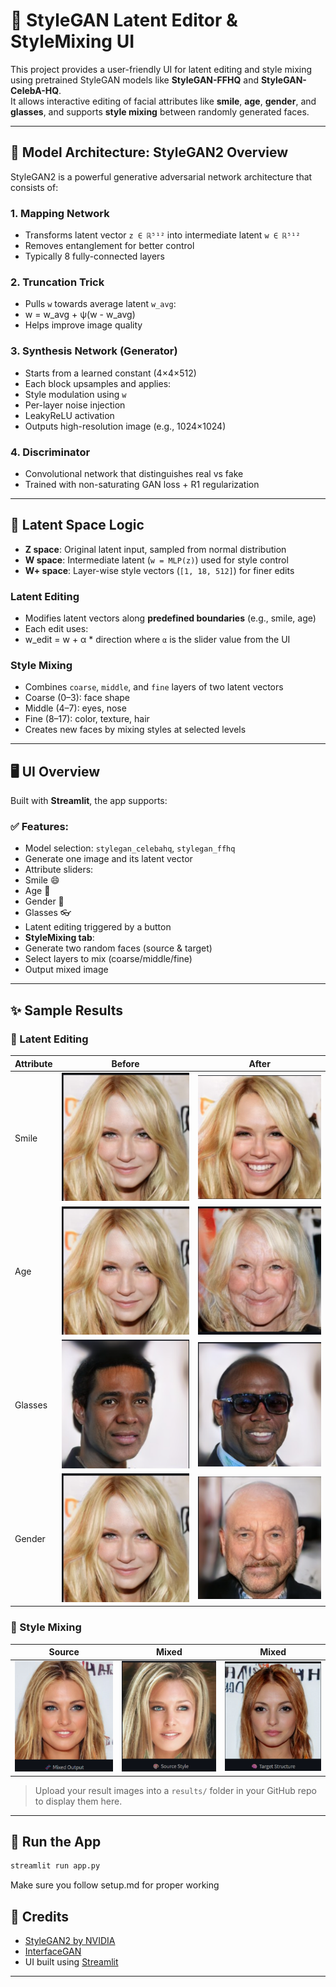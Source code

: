 # 🎨 StyleGAN Latent Editor & StyleMixing UI

This project provides a user-friendly UI for latent editing and style mixing using pretrained StyleGAN models like **StyleGAN-FFHQ** and **StyleGAN-CelebA-HQ**.  
It allows interactive editing of facial attributes like **smile**, **age**, **gender**, and **glasses**, and supports **style mixing** between randomly generated faces.

---

## 🧠 Model Architecture: StyleGAN2 Overview

StyleGAN2 is a powerful generative adversarial network architecture that consists of:

### 1. **Mapping Network**
- Transforms latent vector `z ∈ ℝ⁵¹²` into intermediate latent `w ∈ ℝ⁵¹²`
- Removes entanglement for better control
- Typically 8 fully-connected layers

### 2. **Truncation Trick**
- Pulls `w` towards average latent `w_avg`:
- w = w_avg + ψ(w - w_avg)
- Helps improve image quality

### 3. **Synthesis Network (Generator)**
- Starts from a learned constant (4×4×512)
- Each block upsamples and applies:
- Style modulation using `w`
- Per-layer noise injection
- LeakyReLU activation
- Outputs high-resolution image (e.g., 1024×1024)

### 4. **Discriminator**
- Convolutional network that distinguishes real vs fake
- Trained with non-saturating GAN loss + R1 regularization

---

## 🧬 Latent Space Logic

- **Z space**: Original latent input, sampled from normal distribution
- **W space**: Intermediate latent (`w = MLP(z)`) used for style control
- **W+ space**: Layer-wise style vectors (`[1, 18, 512]`) for finer edits

### Latent Editing
- Modifies latent vectors along **predefined boundaries** (e.g., smile, age)
- Each edit uses:
- w_edit = w + α * direction
  where `α` is the slider value from the UI

### Style Mixing
- Combines `coarse`, `middle`, and `fine` layers of two latent vectors
- Coarse (0–3): face shape  
- Middle (4–7): eyes, nose  
- Fine (8–17): color, texture, hair  
- Creates new faces by mixing styles at selected levels

---

## 🖥️ UI Overview

Built with **Streamlit**, the app supports:

### ✅ Features:
- Model selection: `stylegan_celebahq`, `stylegan_ffhq`
- Generate one image and its latent vector
- Attribute sliders:
- Smile 😄
- Age 👴
- Gender 🚻
- Glasses 👓
- Latent editing triggered by a button
- **StyleMixing tab**:
- Generate two random faces (source & target)
- Select layers to mix (coarse/middle/fine)
- Output mixed image

---

## ✨ Sample Results

### 🎯 Latent Editing

| Attribute | Before | After |
|----------|--------|-------|
| Smile    | ![](results/1.png) | ![](results/1_smile.png) |
| Age      | ![](results/1.png) | ![](results/1_age.png)   |
| Glasses  | ![](results/2.png) | ![](results/2_glasses.png) |
| Gender  | ![](results/1.png) | ![](results/1_gender.png) |

### 🔀 Style Mixing

| Source | Mixed | Mixed |
|--------|--------|-------|
| ![](results/3.png) | ![](results/31.png) | ![](results/32.png) |

> Upload your result images into a `results/` folder in your GitHub repo to display them here.

---

## 🚀 Run the App

```bash
streamlit run app.py
```
Make sure you follow setup.md for proper working

## 📝 Credits

* [StyleGAN2 by NVIDIA](https://github.com/NVlabs/stylegan2)
* [InterfaceGAN](https://github.com/shenxz/InterfaceGAN)
* UI built using [Streamlit](https://streamlit.io)

---


